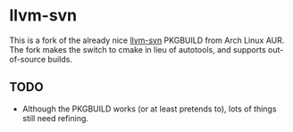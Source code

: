 # llvm-svn

This is a fork of the already nice [llvm-svn](https://aur.archlinux.org/packages/llvm-svn/) PKGBUILD from Arch Linux AUR. The fork makes the switch to cmake in lieu of autotools, and supports out-of-source builds.

## TODO

* Although the PKGBUILD works (or at least pretends to), lots of things still need refining.
